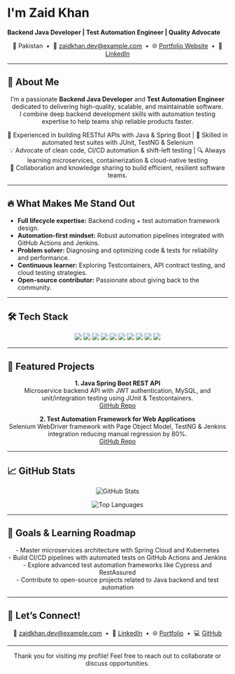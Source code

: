 <p align="center">
  <h1>I'm Zaid Khan</h1>
  <strong>Backend Java Developer | Test Automation Engineer | Quality Advocate</strong>
</p>

<p align="center">
  📍 Pakistan &nbsp;&bull;&nbsp;  
  📧 <a href="mailto:zaidkhan.dev@example.com">zaidkhan.dev@example.com</a> &nbsp;&bull;&nbsp;  
  🌐 <a href="https://your-portfolio-link.com">Portfolio Website</a> &nbsp;&bull;&nbsp;  
  🔗 <a href="https://linkedin.com/in/your-profile">LinkedIn</a>
</p>

---

## 🚀 About Me

<p align="center">
I’m a passionate <strong>Backend Java Developer</strong> and <strong>Test Automation Engineer</strong> dedicated to delivering high-quality, scalable, and maintainable software.<br>
I combine deep backend development skills with automation testing expertise to help teams ship reliable products faster.
</p>

<p align="center">
🎯 Experienced in building RESTful APIs with Java & Spring Boot | 🧪 Skilled in automated test suites with JUnit, TestNG & Selenium<br>
💡 Advocate of clean code, CI/CD automation & shift-left testing | 🔍 Always learning microservices, containerization & cloud-native testing<br>
🤝 Collaboration and knowledge sharing to build efficient, resilient software teams.
</p>

---

## 🔥 What Makes Me Stand Out

<ul>
  <li><strong>Full lifecycle expertise:</strong> Backend coding + test automation framework design.</li>
  <li><strong>Automation-first mindset:</strong> Robust automation pipelines integrated with GitHub Actions and Jenkins.</li>
  <li><strong>Problem solver:</strong> Diagnosing and optimizing code & tests for reliability and performance.</li>
  <li><strong>Continuous learner:</strong> Exploring Testcontainers, API contract testing, and cloud testing strategies.</li>
  <li><strong>Open-source contributor:</strong> Passionate about giving back to the community.</li>
</ul>

---

## 🛠️ Tech Stack

<p align="center">
  <img src="https://img.shields.io/badge/Java-ED8B00?style=for-the-badge&logo=java&logoColor=white" />
  <img src="https://img.shields.io/badge/Spring%20Boot-6DB33F?style=for-the-badge&logo=spring-boot&logoColor=white" />
  <img src="https://img.shields.io/badge/JUnit-25A162?style=for-the-badge&logo=junit5&logoColor=white" />
  <img src="https://img.shields.io/badge/Selenium-43B02A?style=for-the-badge&logo=selenium&logoColor=white" />
  <img src="https://img.shields.io/badge/TestNG-FF0000?style=for-the-badge" />
  <img src="https://img.shields.io/badge/MySQL-00758F?style=for-the-badge&logo=mysql&logoColor=white" />
  <img src="https://img.shields.io/badge/MongoDB-4EA94B?style=for-the-badge&logo=mongodb&logoColor=white" />
  <img src="https://img.shields.io/badge/Docker-2496ED?style=for-the-badge&logo=docker&logoColor=white" />
  <img src="https://img.shields.io/badge/GitHub_Actions-2088FF?style=for-the-badge&logo=github-actions&logoColor=white" />
  <img src="https://img.shields.io/badge/Jenkins-D24939?style=for-the-badge&logo=jenkins&logoColor=white" />
</p>

---

## 📂 Featured Projects

<p align="center">
  <strong>1. Java Spring Boot REST API</strong><br>
  Microservice backend API with JWT authentication, MySQL, and unit/integration testing using JUnit & Testcontainers.<br>
  <a href="https://github.com/your-github-username/project1">GitHub Repo</a>
</p>

<p align="center">
  <strong>2. Test Automation Framework for Web Applications</strong><br>
  Selenium WebDriver framework with Page Object Model, TestNG & Jenkins integration reducing manual regression by 80%.<br>
  <a href="https://github.com/your-github-username/test-automation-framework">GitHub Repo</a>
</p>

---

## 📈 GitHub Stats

<p align="center">
  <img src="https://github-readme-stats.vercel.app/api?username=your-github-username&show_icons=true&theme=radical" alt="GitHub Stats" />
</p>

<p align="center">
  <img src="https://github-readme-stats.vercel.app/api/top-langs/?username=your-github-username&layout=compact&theme=radical" alt="Top Languages" />
</p>

---

## 🎯 Goals & Learning Roadmap

<p align="center">
- Master microservices architecture with Spring Cloud and Kubernetes<br>
- Build CI/CD pipelines with automated tests on GitHub Actions and Jenkins<br>
- Explore advanced test automation frameworks like Cypress and RestAssured<br>
- Contribute to open-source projects related to Java backend and test automation
</p>

---

## 🤝 Let’s Connect!

<p align="center">
  📧 <a href="mailto:zaidkhan.dev@example.com">zaidkhan.dev@example.com</a> &nbsp;&bull;&nbsp;  
  🔗 <a href="https://linkedin.com/in/your-profile">LinkedIn</a> &nbsp;&bull;&nbsp;  
  🌐 <a href="https://your-portfolio-link.com">Portfolio</a> &nbsp;&bull;&nbsp;  
  💻 <a href="https://github.com/your-github-username">GitHub</a>
</p>

---

<p align="center">
  Thank you for visiting my profile! Feel free to reach out to collaborate or discuss opportunities.
</p>

